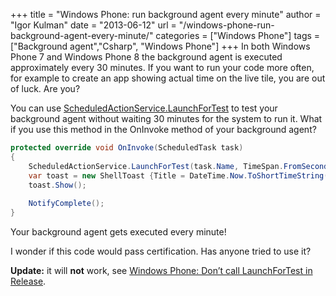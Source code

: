 +++
title = "Windows Phone: run background agent every minute"
author = "Igor Kulman"
date = "2013-06-12"
url = "/windows-phone-run-background-agent-every-minute/"
categories = ["Windows Phone"]
tags = ["Background agent","Csharp", "Windows Phone"]
+++
In both Windows Phone 7 and Windows Phone 8 the background agent is executed approximately every 30 minutes. If you want to run your code more often, for example to create an app showing actual time on the live tile, you are out of luck. Are you? 

You can use [ScheduledActionService.LaunchForTest][1] to test your background agent without waiting 30 minutes for the system to run it. What if you use this method in the OnInvoke method of your background agent?

<!--more-->

```csharp
protected override void OnInvoke(ScheduledTask task)
{   
    ScheduledActionService.LaunchForTest(task.Name, TimeSpan.FromSeconds(60));
    var toast = new ShellToast {Title = DateTime.Now.ToShortTimeString(), Content = "Task Running"};
    toast.Show();
                        
    NotifyComplete();
}
```

Your background agent gets executed every minute! 

I wonder if this code would pass certification. Has anyone tried to use it?

**Update:** it will **not** work, see [Windows Phone: Don’t call LaunchForTest in Release][3].

 [1]: http://msdn.microsoft.com/en-US/library/windowsphone/develop/microsoft.phone.scheduler.scheduledactionservice.launchfortest(v=vs.105).aspx
 [2]: http://blog.kulman.sk/wp-content/uploads/2013/06/CSWP7ScheduledTaskAgent.zip
 [3]: http://blog.mjfnet.com/2013/01/10/windows-phone-dont-call-launchfortest-in-release/
